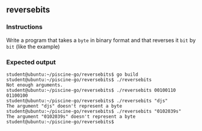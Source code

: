 ## reversebits

### Instructions

Write a program that takes a `byte` in binary format and that reverses it `bit` by `bit` (like the
example)

### Expected output

```console
student@ubuntu:~/piscine-go/reversebits$ go build
student@ubuntu:~/piscine-go/reversebits$ ./reversebits
Not enough arguments.
student@ubuntu:~/piscine-go/reversebits$ ./reversebits 00100110
01100100
student@ubuntu:~/piscine-go/reversebits$ ./reversebits "djs"
The argument "djs" doesn't represent a byte
student@ubuntu:~/piscine-go/reversebits$ ./reversebits "0102039s"
The argument "0102039s" doesn't represent a byte
student@ubuntu:~/piscine-go/reversebits$
```
